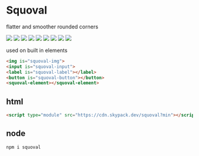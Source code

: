 # Squoval

flatter and smoother rounded corners

![](https://img.shields.io/npm/v/squoval?style=for-the-badge&label=version&logo=npm&color=CB3837) ![](https://img.shields.io/badge/markup-html-e44d26?logo=html5&style=for-the-badge) ![](https://img.shields.io/badge/docs-CC%20BY--ND%204.0-f8722a?logo=creativecommons&style=for-the-badge) ![](https://img.shields.io/badge/format-prettier-f8bc45?style=for-the-badge&logo=prettier) ![](https://img.shields.io/npm/l/squoval?style=for-the-badge&color=3DA639&logo=opensourceinitiative) ![](https://img.shields.io/badge/lang-ts-3178c6?logo=typescript&style=for-the-badge) ![](https://img.shields.io/badge/style-css-264de4?logo=css3&style=for-the-badge&logoColor=264de4) ![](https://img.shields.io/badge/lint-es-4B32C3?logo=eslint&style=for-the-badge&logoColor=4B32C3) ![](https://img.shields.io/badge/style-google-blueviolet?style=for-the-badge&logo=google&label=style&logoColor=blueviolet)

used on built in elements

```html
<img is="squoval-img">
<input is="squoval-input">
<label is="squoval-label"></label>
<button is="squoval-button"></button>
<squoval-element></squoval-element>
```

## html
```html
<script type="module" src="https://cdn.skypack.dev/squoval?min"></script>
```

## node
```sh
npm i squoval
```
